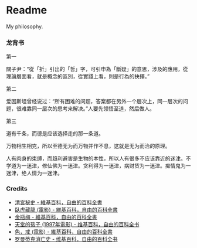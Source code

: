 # Readme
My philosophy.

### 龙背书

第一

關子尹：“從「折」引出的「哲」字，可引申為「斷疑」的意思，涉及的應用，從理論層面看，就是概念的區別，從實踐上看，則是行為的抉擇。”

第二

爱因斯坦曾经说过：“所有困难的问题，答案都在另外一个层次上，同一层次的问题，很难靠同一层次的思考来解决。”人要先领悟至道，然后做人。

第三

道有千条，而德是应该选择走的那一条道。

万物相生相克，所以至德无为而万物并作不息，这就是无为而治的原理。

人有肉身的束缚，而趋利避害是生物的本性，所以人有很多不应该靠近的迷津。不学道为一迷津，修仙佛为一迷津。贪利得为一迷津，病财货为一迷津。痴情鬼为一迷津，绝人情为一迷津。

### Credits
- [清宮秘史 - 維基百科，自由的百科全書](https://zh.wikipedia.org/zh-hk/清宫秘史)
- [臥虎藏龍 (電影) - 維基百科，自由的百科全書](https://zh.wikipedia.org/zh-tw/臥虎藏龍_(電影))
- [金瓶梅 - 維基百科，自由的百科全書](https://zh.wikipedia.org/zh-hk/金瓶梅)
- [天堂的孩子 (1997年電影) - 维基百科，自由的百科全书](https://zh.wikipedia.org/zh-cn/天堂的孩子_(1997年電影))
- [色，戒 (電影) - 維基百科，自由的百科全書](https://zh.wikipedia.org/zh-tw/色，戒_(電影))
- [罗曼蒂克消亡史 - 维基百科，自由的百科全书](https://zh.wikipedia.org/zh-cn/罗曼蒂克消亡史)
